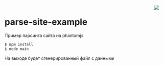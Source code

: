 <img src="https://habrastorage.org/webt/59/e3/9b/59e39b13cbc76807042043.png" align="right"/>

# parse-site-example
Пример парсинга сайта на phantomjs

```bash
$ npm install
$ node main
```

На выходе будет сгенерированный файл с данными